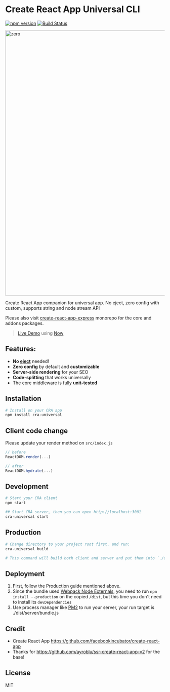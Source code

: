 # Create React App Universal CLI

[![npm version](https://badge.fury.io/js/cra-universal.svg)](https://badge.fury.io/js/cra-universal)
[![Build Status](https://travis-ci.org/antonybudianto/cra-universal.svg?branch=master)](https://travis-ci.org/antonybudianto/cra-universal)

<img width="838" alt="zero" src="https://user-images.githubusercontent.com/7658554/41818741-0330390c-77df-11e8-82b2-7906b4facd4f.png">

Create React App companion for universal app. No eject, zero config with custom, supports string and node stream API

Please also visit [create-react-app-express](https://github.com/antonybudianto/create-react-app-express) monorepo for the core and addons packages.

> [Live Demo](https://cra-universal.now.sh/) using [Now](https://zeit.co/)

## Features:

* **No [eject](https://github.com/facebookincubator/create-react-app/blob/master/packages/react-scripts/template/README.md#npm-run-eject)** needed!
* **Zero config** by default and **customizable**
* **Server-side rendering** for your SEO
* **Code-splitting** that works universally
* The core middleware is fully **unit-tested**

## Installation

```sh
# Install on your CRA app
npm install cra-universal
```

## Client code change

Please update your render method on `src/index.js`

```js
// before
ReactDOM.render(...)

// after
ReactDOM.hydrate(...)
```

## Development

```sh
# Start your CRA client
npm start

## Start CRA server, then you can open http://localhost:3001
cra-universal start
```

## Production

```sh
# Change directory to your project root first, and run:
cra-universal build

# This command will build both client and server and put them into `./dist`
```

## Deployment

1.  First, follow the Production guide mentioned above.
2.  Since the bundle used [Webpack Node Externals](https://www.npmjs.com/package/webpack-node-externals), you need to run `npm install --production` on the copied `/dist`, but this time you don't need to install its `devDependencies`
3.  Use process manager like [PM2](https://github.com/Unitech/pm2) to run your server, your run target is ./dist/server/bundle.js

## Credit

* Create React App https://github.com/facebookincubator/create-react-app
* Thanks for https://github.com/ayroblu/ssr-create-react-app-v2 for the base!

## License

MIT
